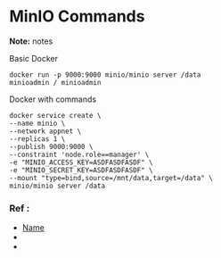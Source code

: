 # MinIO Commands

**Note:** notes



Basic Docker
```
docker run -p 9000:9000 minio/minio server /data
minioadmin / minioadmin
```

Docker with commands
```
docker service create \
--name minio \
--network appnet \
--replicas 1 \
--publish 9000:9000 \
--constraint 'node.role==manager' \
-e "MINIO_ACCESS_KEY=ASDFASDFASDF" \
-e "MINIO_SECRET_KEY=ASDFASDFASDF" \
--mount "type=bind,source=/mnt/data,target=/data" \
minio/minio server /data
```



### Ref :

  * [Name](file)
  * []()
  * []()
